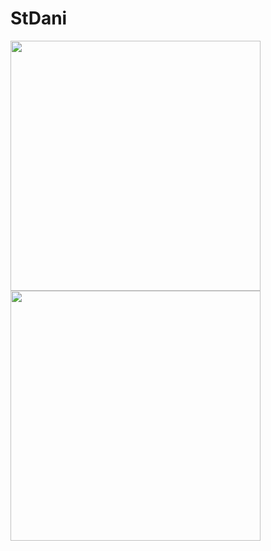 <h1>StDani</h1>
<a href="https://soundcloud.com/stdani/tracks"><img src="https://upload.wikimedia.org/wikipedia/de/thumb/f/f4/SoundCloud_-_Logo.svg/1200px-SoundCloud_-_Logo.svg.png" width="400px"></a>
<a href="https://stdani.newgrounds.com/audio"><img src="https://pyxis.nymag.com/v1/imgs/05c/cdc/71b45e323eaba3ea5c9700b0637e8e0b19-26-newgrounds.jpg" width="400px"></a>
